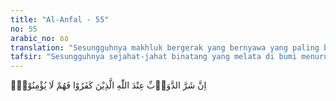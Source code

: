 ```yaml
---
title: "Al-Anfal - 55"
no: 55
arabic_no: ٥٥
translation: "Sesungguhnya makhluk bergerak yang bernyawa yang paling buruk dalam pandangan Allah ialah orang-orang kafir, karena mereka tidak beriman."
tafsir: "Sesungguhnya sejahat-jahat binatang yang melata di bumi menurut pandangan Allah ialah orang-orang kafir yang mempunyai sifat suka membangkang, sehingga keadaan mereka terus-menerus dalam kekafiran dan berada dalam keingkaran kepada Nabi, sehingga tidak dapat diharapkan iman dari mereka. Mereka itu ada yang kedudukannya sebagai pemimpin yang selalu dengki kepada Rasulullah, membantah setiap ayat yang juga tertulis dalam Taurat yang menjadi saksi atas kebenarannya, padahal mereka dalam hati kecilnya meyakini bahwa Muhammad itu betul-betul utusan Allah, sehingga mengenal Nabi Muhammad seperti mereka mengenal anak-anaknya sendiri. Yang menjadi pengikut-pengikut mereka adalah orang-orang yang dalam keadaan membabi buta mengikuti saja pemimpin-pemimpinnya dan tidak mau melihat bukti-bukti yang disebutkan dalam kitab mereka. Dalam ayat ini Allah menyamakan mereka itu dengan binatang, bahkan lebih sesat dari binatang, karena binatang-binatang itu ada manfaatnya bagi manusia, sedang mereka itu sama sekali tidak ada manfaatnya bagi dirinya maupun bagi orang lain. Hal ini dijelaskan Allah dalam firman-Nya:\n\nAtau apakah engkau mengira bahwa kebanyakan mereka itu mendengar atau memahami? Mereka itu hanyalah seperti hewan ternak, bahkan lebih sesat jalannya. (al-Furqan/25: 44)"
---
```


اِنَّ شَرَّ الدَّوَاۤبِّ عِنْدَ اللّٰهِ الَّذِيْنَ كَفَرُوْا فَهُمْ لَا يُؤْمِنُوْنَۖ 
